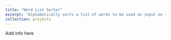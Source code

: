```yaml
---
title: "Word List Sorter"
excerpt: "Alphabetically sorts a list of words to be used as input on <a href="https://10fastfingers.com/">10 Fast Fingers</a> to improve typing speed"
collection: projects
---
```


Add info here
